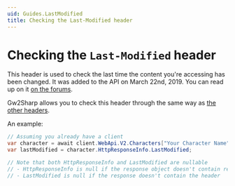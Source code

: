 ```yaml
---
uid: Guides.LastModified
title: Checking the Last-Modified header
---
```


# Checking the `Last-Modified` header
This header is used to check the last time the content you're accessing has been changed.
It was added to the API on March 22nd, 2019.
You can read up on it [on the forums](https://en-forum.guildwars2.com/discussion/72091/api-updates-march-22-2019).

Gw2Sharp allows you to check this header through the same way as [the other headers](xref:Guides.HttpHeaders).

An example:

```cs
// Assuming you already have a client
var character = await client.WebApi.V2.Characters["Your Character Name"].GetAsync();
var lastModified = character.HttpResponseInfo.LastModified;

// Note that both HttpResponseInfo and LastModified are nullable
// - HttpResponseInfo is null if the response object doesn't contain response information (e.g. when this object is not the root object of the response)
// - LastModified is null if the response doesn't contain the header
```
